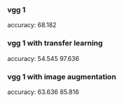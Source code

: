 ### vgg 1
accuracy: 68.182

### vgg 1 with transfer learning
accuracy: 54.545
97.636

### vgg 1 with image augmentation
accuracy: 63.636
85.816
